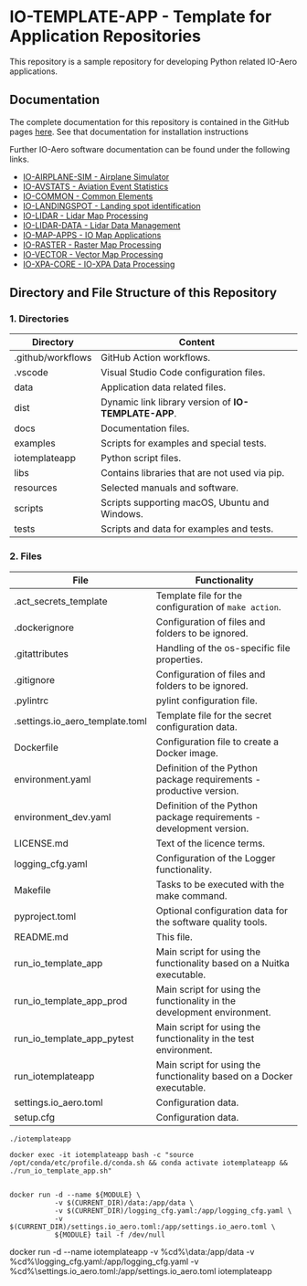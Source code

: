 # IO-TEMPLATE-APP - Template for Application Repositories

This repository is a sample repository for developing Python related IO-Aero applications.

## Documentation

The complete documentation for this repository is contained in the GitHub pages [here](https://io-aero.github.io/io-template-app/). 
See that documentation for installation instructions

Further IO-Aero software documentation can be found under the following links.

- [IO-AIRPLANE-SIM - Airplane Simulator](https://io-aero.github.io/io-airplane-sim/)
- [IO-AVSTATS - Aviation Event Statistics](https://io-aero.github.io/io-avstats/) 
- [IO-COMMON - Common Elements](https://io-aero.github.io/io-common/) 
- [IO-LANDINGSPOT - Landing spot identification](https://io-aero.github.io/io-landingspot/) 
- [IO-LIDAR - Lidar Map Processing](https://io-aero.github.io/io-lidar/) 
- [IO-LIDAR-DATA - Lidar Data Management](https://io-aero.github.io/io-lidar-data/)
- [IO-MAP-APPS - IO Map Applications](https://io-aero.github.io/io-map-apps/) 
- [IO-RASTER - Raster Map Processing](https://io-aero.github.io/io-raster/) 
- [IO-VECTOR - Vector Map Processing](https://io-aero.github.io/io-vector/) 
- [IO-XPA-CORE - IO-XPA Data Processing](https://io-swiss.github.io/io-xpa-core/)
<!-- - [IO-TEMPLATE-APP - Template for Application Repositories](https://io-aero.github.io/io-template-app/) -->
<!-- - [IO-TEMPLATE-LIB - Template for Library Repositories](https://io-aero.github.io/io-template-lib/) -->

## Directory and File Structure of this Repository

### 1. Directories

| Directory         | Content                                              |
|-------------------|------------------------------------------------------|
| .github/workflows | GitHub Action workflows.                             |
| .vscode           | Visual Studio Code configuration files.              |
| data              | Application data related files.                      |
| dist              | Dynamic link library version of **IO-TEMPLATE-APP**. |
| docs              | Documentation files.                                 |
| examples          | Scripts for examples and special tests.              |
| iotemplateapp     | Python script files.                                 |
| libs              | Contains libraries that are not used via pip.        |
| resources         | Selected manuals and software.                       |
| scripts           | Scripts supporting macOS, Ubuntu and Windows.        |
| tests             | Scripts and data for examples and tests.             |

### 2. Files

| File                            | Functionality                                                           |
|---------------------------------|-------------------------------------------------------------------------|
| .act_secrets_template           | Template file for the configuration of ``make action``.                 |
| .dockerignore                   | Configuration of files and folders to be ignored.                       |
| .gitattributes                  | Handling of the os-specific file properties.                            |
| .gitignore                      | Configuration of files and folders to be ignored.                       |
| .pylintrc                       | pylint configuration file.                                              |
| .settings.io_aero_template.toml | Template file for the secret configuration data.                        |
| Dockerfile                      | Configuration file to create a Docker image.                            |
| environment.yaml                | Definition of the Python package requirements - productive version.     |
| environment_dev.yaml            | Definition of the Python package requirements - development version.    |
| LICENSE.md                      | Text of the licence terms.                                              |
| logging_cfg.yaml                | Configuration of the Logger functionality.                              |
| Makefile                        | Tasks to be executed with the make command.                             |
| pyproject.toml                  | Optional configuration data for the software quality tools.             |
| README.md                       | This file.                                                              |
| run_io_template_app             | Main script for using the functionality based on a Nuitka executable.   |
| run_io_template_app_prod        | Main script for using the functionality in the development environment. |
| run_io_template_app_pytest      | Main script for using the functionality in the test environment.        |
| run_iotemplateapp               | Main script for using the functionality based on a Docker executable.   |
| settings.io_aero.toml           | Configuration data.                                                     |
| setup.cfg                       | Configuration data.                                                     |

    ./iotemplateapp

	docker exec -it iotemplateapp bash -c "source /opt/conda/etc/profile.d/conda.sh && conda activate iotemplateapp && ./run_io_template_app.sh"


	docker run -d --name ${MODULE} \
			   -v $(CURRENT_DIR)/data:/app/data \
			   -v $(CURRENT_DIR)/logging_cfg.yaml:/app/logging_cfg.yaml \
			   -v $(CURRENT_DIR)/settings.io_aero.toml:/app/settings.io_aero.toml \
			   ${MODULE} tail -f /dev/null


docker run -d --name iotemplateapp -v %cd%\data:/app/data -v %cd%\logging_cfg.yaml:/app/logging_cfg.yaml -v %cd%\settings.io_aero.toml:/app/settings.io_aero.toml iotemplateapp

